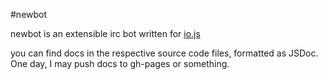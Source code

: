 #newbot

newbot is an extensible irc bot written for [io.js](https://iojs.org/)

you can find docs in the respective source code files, formatted as JSDoc.
One day, I may push docs to gh-pages or something.